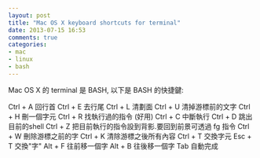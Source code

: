 ```yaml
---
layout: post
title: "Mac OS X keyboard shortcuts for terminal"
date: 2013-07-15 16:53
comments: true
categories:
- mac
- linux
- bash 
---
```


Mac OS X 的 terminal 是 BASH, 以下是 BASH 的快捷鍵:


Ctrl + A    回行首
Ctrl + E    去行尾
Ctrl + L    清劃面
Ctrl + U    清掉游標前的文字
Ctrl + H    刪一個字元
Ctrl + R    找執行過的指令 (好用)
Ctrl + C    中斷執行
Ctrl + D    跳出目前的shell
Ctrl + Z    把目前執行的指令設到背影.要回到前景可透過 fg 指令
Ctrl + W    刪除游標之前的字
Ctrl + K    清除游標之後所有內容
Ctrl + T    交換字元
Esc + T  	交換"字"
Alt + F  	往前移一個字
Alt + B  	往後移一個字
Tab      	自動完成
